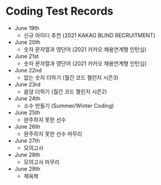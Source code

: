 # Coding Test Records
* June 19th
  - 신규 아이디 추천 (2021 KAKAO BLIND RECRUITMENT)
* June 20th
  - 숫자 문자열과 영단어 (2021 카카오 채용연계형 인턴십)
* June 21st
  - 숫자 문자열과 영단어 (2021 카카오 채용연계형 인턴십)
* June 22nd
  - 없는 숫자 더하기 (월간 코드 챌린지 시즌3)
* June 23rd
  - 음양 더하기 (월간 코드 챌린지 시즌2)
* June 24th
  - 소수 만들기 (Summer/Winter Coding)
* June 25th
  - 완주하지 못한 선수
* June 26th
  - 완주하지 못한 선수 마무리
* June 27th
  - 모의고사
* June 28th
  - 모의고사 마무리
* June 29th
  - 체육복

